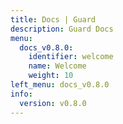 ```yaml
---
title: Docs | Guard
description: Guard Docs
menu:
  docs_v0.8.0:
    identifier: welcome
    name: Welcome
    weight: 10
left_menu: docs_v0.8.0
info:
  version: v0.8.0
---
```


